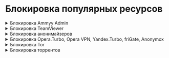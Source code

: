 # Блокировка популярных ресурсов

<details>

<summary>Блокировка Ammyy Admin</summary>

**Ammyy Admin** - это система, удаленного доступа и администрирования. Чтобы заблокировать систему, выполните следующие настройки:

1\. Откройте раздел **Правила трафика -> Объекты** и создайте объект типа **Домен** с доменным именем rl.ammyy.com:

![](/.gitbook/assets/aliases1.png)

2\. Перейдите на вкладку **Правила трафика -> Файрвол -> FORWARD** и создайте правило запрета для нужных пользователей или групп. В поле **Назначение** выберите объект, созданный в пункте 1:

![](/.gitbook/assets/firewall7.png)

</details>

<details>

<summary>Блокировка TeamViewer</summary>

**TeamViewer** - это программное обеспечение для удаленного доступа и управления компьютерами. Его можно заблокировать с помощью [Контроль приложений](/settings/access-rules/application-control.md).

 Перейдите в раздел **Правила трафика -> Контроль приложений**. Создайте новое правило, указав в поле **Протоколы** значение TeamViewer:

![](/.gitbook/assets/application-control1.png)

</details>

<details>

<summary>Блокировка анонимайзеров</summary>

Заблокировать анонимайзеры можно в разделе **Правила трафика** тремя способами:

1\. Анонимайзеры, работающие по протоколам HTTP(S), можно заблокировать в разделе [Контент-фильтр](/settings/access-rules/content-filter/). Для этого создайте правило, в котором запретите категорию сайтов **Анонимайзеры**:

![](/.gitbook/assets/content-filter5.png)

2\. Чтобы предотвратить обход Контент-фильтра, создайте правило, которое будет блокировать прямые обращения по IP-адресам в Контент-фильтре:

![](/.gitbook/assets/content-filter12.png)

3\. Для блокировки VPN-анонимайзеров, использующих протокол PPTP, достаточно заблокировать протокол GRE в правилах [Файрвола](/settings/access-rules/firewall.md):

![](/.gitbook/assets/firewall8.png)

</details>

<details>

<summary>Блокировка Opera.Turbo, Opera VPN, Yandex.Turbo, friGate, Anonymox</summary>

Чтобы заблокировать функции браузеров, которые используются для обхода контентной фильтрации, можно воспользоваться разделом [Предотвращение вторжений](/settings/access-rules/ips/README.md).

Перейдите на вкладку **Правила трафика -> Предотвращение вторжений -> Правила** и активируйте категорию **Анонимайзеры**:

![](/.gitbook/assets/ips9.png)

</details>

<details>

<summary>Блокировка Tor</summary>

**Tor** - специально разработанное программное обеспечение и среда прокси-серверов, предназначенная для обхода различного рода блокировок, поэтому полностью заблокировать его сейчас невозможно.

Для противодействия использованию сети Tor, а также для журналирования попыток подключения к ней и ее использования выполните следующие настройки:

1\. Включите систему [Предотвращение вторжений](/settings/access-rules/ips/README.md) и активируйте в ней категорию **Блокирование атак**:

![](/.gitbook/assets/ips3.png)

2\. Включите систему [Контроль приложений](/settings/access-rules/application-control.md) и добавьте правила запрета приложения **Tor** определенной группе или всем пользователям:

![](/.gitbook/assets/application-control2.png)

</details>

<details>

<summary>Блокировка торрентов</summary>

**BitTorrent** - P2P-протокол, предназначенный для обмена файлами через интернет.

Для ограничения возможности использования торрентов выполните следующие настройки:

1\. Запретите протокол BitTorrent с помощью правила в разделе [Контроль приложений](/settings/access-rules/application-control.md):

![](/.gitbook/assets/application-control3.png)

2\. Перейдите на вкладку **Правила трафика -> Файрвол -> FORWARD** и разрешите нужные TCP и UDP порты пользователям. Затем создайте правило, которое запрещает все протоколы (правила действуют сверху вниз):

![](/.gitbook/assets/firewall12.png)

3\. В разделе [Контент-фильтр](/settings/access-rules/content-filter/) заблокируйте доступ к сайтам-каталогам и торрент-файлам. Для этого запретите категории **Торрент-трекеры** и **Torrent-файлы**:

![](/.gitbook/assets/content-filter13.png)

4\. В разделе [Предотвращение вторжений](/settings/access-rules/ips/README.md) активируйте категорию правил **Запросы на скомпрометированные ресурсы**, которая позволяет блокировать активность P2P-программ:

![](/.gitbook/assets/ips4.png)

</details>